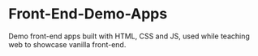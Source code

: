 # Front-End-Demo-Apps
Demo front-end apps built with HTML, CSS and JS, used while teaching web to showcase vanilla front-end.
